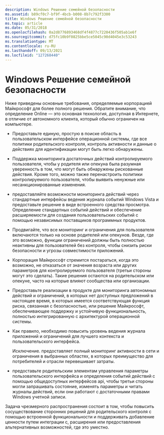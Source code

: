 ```yaml
---
description: Windows Решение семейной безопасности
ms.assetid: b89cf0c7-bf9f-4bcb-b008-8b7c792f3300
title: Windows Решение семейной безопасности
ms.topic: article
ms.date: 05/31/2018
ms.openlocfilehash: 0a2d8776893468df4f4877c7220436f505ab1e6f
ms.sourcegitcommit: d75fc10b9f0825bbe5ce5045c90d4045e3c53243
ms.translationtype: MT
ms.contentlocale: ru-RU
ms.lasthandoff: 09/13/2021
ms.locfileid: "127268440"
---
```

# <a name="windows-family-safety-solution"></a>Windows Решение семейной безопасности

Ниже приведены основные требования, определяемые корпорацией Майкрософт для более полного решения. Обратите внимание, что определение Online — это основная технология, доступная в Интернете, в отличие от автономного клиента, который обычно ограничен на компьютере.

-   Предоставьте единую, простую в поиске область в пользовательском интерфейсе операционной системы, где все политики родительского контроля, контроль активности и данные о действиях для идентификации могут быть легко обнаружены.

-   Поддержка мониторинга достаточных действий контролируемого пользователя, чтобы у родителя или опекуна была разумная уверенность в том, что могут быть обнаружены рискованные действия. Кроме того, можно также перенастроить политики контролируемого пользователя, чтобы выявить ненужные или несанкционированные изменения.

-   предоставляйте возможности мониторинга действий через стандартные интерфейсы ведения журнала событий Windows Vista и предоставьте решение в виде встроенного средства просмотра. Определение стандартных событий действий и обеспечение расширяемости для создания пользовательских событий с помощью независимых поставщиков программных продуктов.

-   Продвигайте, что все мониторинг и ограничения для пользователя включаются только на основе родителей или опекунов. Везде, где это возможно, функции ограничений должны быть полностью неактивны для пользователей без контроля, чтобы снизить риски безопасности и угрозы совместимости приложений.

-   Корпорация Майкрософт стремится постараться, когда это возможно, не отказаться от значения возраста или других параметров для контролируемого пользователя (третьи стороны могут это сделать). Такие решения остаются на родительском или опекуне, часто на которые влияют сообщества или организации.

-   Предоставьте реализации в продукте для мониторинга автономных действий и ограничений, в которых нет доступных предложений в настоящее время, в которых имеется соответствующая функция риска, связанная с безопасностью, или решение Майкрософт, обеспечивающее поддержку и устойчивую функциональность, полностью интегрированную с архитектурой операционной системы.

-   Как правило, необходимо повысить уровень ведения журнала приложений и ограничений для лучшего контекста и пользовательского интерфейса.

    Исключение. предоставляет полный мониторинг активности в сети и ограничения в выбранных областях, в которых преимущество для потребителей и отрасли перевешивает затраты.

-   предоставьте родительским элементам управления параметры пользовательского интерфейса и определения событий действий с помощью общедоступных интерфейсов api, чтобы третьи стороны могли запрашивать состояние, изменять параметры и читать журналы действий, если они работают с достаточными правами Windows учетной записи.

Задача чрезмерного распространения состоит в том, чтобы повысить сосуществование сторонних решений для родительского контроля с помощью встроенной функциональности и поддерживать добавление ценности путем интеграции с, расширения или предоставления альтернативных возможностей, где это уместно.

 

 



